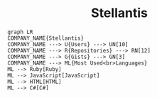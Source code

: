 <h1 align="center">Stellantis</h1>

```mermaid
graph LR
COMPANY_NAME{Stellantis}
COMPANY_NAME ---> U{Users} ---> UN[10]
COMPANY_NAME ---> R{Repositories} ---> RN[12]
COMPANY_NAME ---> G{Gists} ---> GN[3]
COMPANY_NAME ---> ML{Most Used<br>Languages}
ML --> Ruby[Ruby]
ML --> JavaScript[JavaScript]
ML --> HTML[HTML]
ML --> C#[C#]
```
